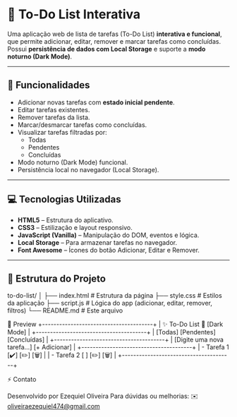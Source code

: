 # 📝 To-Do List Interativa

Uma aplicação web de lista de tarefas (To-Do List) **interativa e funcional**, que permite adicionar, editar, remover e marcar tarefas como concluídas.  
Possui **persistência de dados com Local Storage** e suporte a **modo noturno (Dark Mode)**.  

---

## 🌟 Funcionalidades

- Adicionar novas tarefas com **estado inicial pendente**.
- Editar tarefas existentes.
- Remover tarefas da lista.
- Marcar/desmarcar tarefas como concluídas.
- Visualizar tarefas filtradas por:
  - Todas
  - Pendentes
  - Concluídas
- Modo noturno (Dark Mode) funcional.
- Persistência local no navegador (Local Storage).

---

## 💻 Tecnologias Utilizadas

- **HTML5** – Estrutura do aplicativo.
- **CSS3** – Estilização e layout responsivo.
- **JavaScript (Vanilla)** – Manipulação do DOM, eventos e lógica.
- **Local Storage** – Para armazenar tarefas no navegador.
- **Font Awesome** – Ícones do botão Adicionar, Editar e Remover.

---

## 🚀 Estrutura do Projeto

to-do-list/
│
├── index.html # Estrutura da página
├── style.css # Estilos da aplicação
├── script.js # Lógica do app (adicionar, editar, remover, filtros)
└── README.md # Este arquivo

📸 Preview
+---------------------------------------+
| ✨ To-Do List           🌙 [Dark Mode] |
+---------------------------------------+
| [Todas] [Pendentes] [Concluídas]      |
+---------------------------------------+
| [Digite uma nova tarefa...] [+ Adicionar] |
+---------------------------------------+
| - Tarefa 1 [✔️] [✏️] [🗑️]              |
| - Tarefa 2 [ ] [✏️] [🗑️]              |
+---------------------------------------+

⚡ Contato

Desenvolvido por Ezequiel Oliveira
Para dúvidas ou melhorias: ✉️ oliveiraezequiel474@gmail.com

